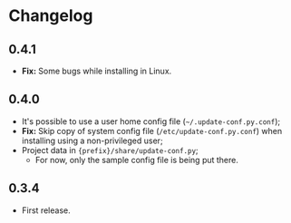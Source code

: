 Changelog
=========

0.4.1
-----

- **Fix:** Some bugs while installing in Linux.

0.4.0
-----

- It's possible to use a user home config file (`~/.update-conf.py.conf`);
- **Fix:** Skip copy of system config file (`/etc/update-conf.py.conf`) when installing using a non-privileged user;
- Project data in `{prefix}/share/update-conf.py`;
    - For now, only the sample config file is being put there.

0.3.4
-----

- First release.
